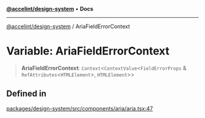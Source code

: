 [**@accelint/design-system**](../README.md) • **Docs**

***

[@accelint/design-system](../README.md) / AriaFieldErrorContext

# Variable: AriaFieldErrorContext

> **AriaFieldErrorContext**: `Context`\<`ContextValue`\<`FieldErrorProps` & `RefAttributes`\<`HTMLElement`\>, `HTMLElement`\>\>

## Defined in

[packages/design-system/src/components/aria/aria.tsx:47](https://github.com/gohypergiant/standard-toolkit/blob/258694cea8ed8bbd956b3cf5da47c2c9debcf127/packages/design-system/src/components/aria/aria.tsx#L47)
